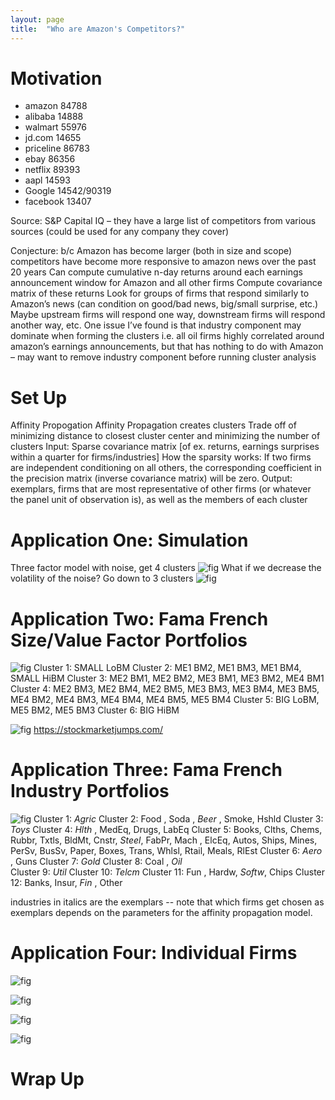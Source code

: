 ```yaml
---
layout: page
title:  "Who are Amazon's Competitors?"
---
```


# Motivation

* amazon 84788
* alibaba 14888
* walmart 55976
* jd.com 14655
* priceline 86783
* ebay 86356
* netflix 89393
* aapl 14593
* Google 14542/90319
* facebook 13407 

Source: S&P Capital IQ – they have a large list of competitors from various sources (could be used for any company they cover)

Conjecture: b/c Amazon has become larger (both in size and scope) competitors have become more responsive to amazon news over the past 20 years
Can compute cumulative n-day returns around each earnings announcement window for Amazon and all other firms
Compute covariance matrix of these returns
Look for groups of firms that respond similarly to Amazon’s news (can condition on good/bad news, big/small surprise, etc.)
Maybe upstream firms will respond one way, downstream firms will respond another way, etc.
One issue I’ve found is that industry component may dominate when forming the clusters i.e. all oil firms highly correlated around amazon’s earnings announcements, but that has nothing to do with Amazon – may want to remove industry component before running cluster analysis

# Set Up 

Affinity Propogation 
Affinity Propagation creates clusters 
Trade off of minimizing distance to closest cluster center and minimizing the number of clusters
Input: Sparse covariance matrix [of ex. returns, earnings surprises within a quarter for firms/industries]
How the sparsity works: If two firms are independent conditioning on all others, the corresponding coefficient in the precision matrix (inverse covariance matrix) will be zero. 
Output: exemplars, firms that are most representative of other firms (or whatever the panel unit of observation is), as well as the members of each cluster

# Application One: Simulation

Three factor model with noise, get 4 clusters
![fig](/Post_Images/6_11_2020/3factornoise.PNG)
What if we decrease the volatility of the noise?  Go down to 3 clusters
![fig](/Post_Images/6_11_2020/3factorlessnoise.PNG)
# Application Two: Fama French Size/Value Factor Portfolios

![fig](/Post_Images/6_11_2020/famafrench25.PNG)
Cluster 1: SMALL LoBM
Cluster 2: ME1 BM2, ME1 BM3, ME1 BM4, SMALL HiBM
Cluster 3: ME2 BM1, ME2 BM2, ME3 BM1, ME3 BM2, ME4 BM1
Cluster 4: ME2 BM3, ME2 BM4, ME2 BM5, ME3 BM3, ME3 BM4, ME3 BM5, ME4 BM2, ME4 BM3, ME4 BM4, ME4 BM5, ME5 BM4
Cluster 5: BIG LoBM, ME5 BM2, ME5 BM3
Cluster 6: BIG HiBM

![fig](/Post_Images/6_11_2020/ff25pca.PNG)
<a href="https://johnhcochrane.blogspot.com/2014/12/level-slope-and-curve-for-stocks.html" title="b1">https://stockmarketjumps.com/</a>




# Application Three: Fama French Industry Portfolios 

![fig](/Post_Images/6_11_2020/2017dailyindustry.PNG)
Cluster 1: *Agric*
Cluster 2: Food , Soda , *Beer* , Smoke, Hshld
Cluster 3: *Toys* 
Cluster 4: *Hlth* , MedEq, Drugs, LabEq
Cluster 5: Books, Clths, Chems, Rubbr, Txtls, BldMt, Cnstr, *Steel*, FabPr, Mach , ElcEq, Autos, Ships, Mines, PerSv, BusSv, Paper, Boxes, Trans, Whlsl, Rtail, Meals, RlEst
Cluster 6: *Aero* , Guns 
Cluster 7: *Gold* 
Cluster 8: Coal , *Oil*  
Cluster 9: *Util*
Cluster 10: *Telcm*
Cluster 11: Fun  , Hardw, *Softw*, Chips
Cluster 12: Banks, Insur, *Fin*  , Other

industries in italics are the exemplars -- note that which firms get chosen as exemplars depends on the parameters for the affinity propagation model.

# Application Four: Individual Firms

![fig](/Post_Images/6_11_2020/2000firmlevel.PNG)

![fig](/Post_Images/6_11_2020/2008firmlevel.PNG)

![fig](/Post_Images/6_11_2020/2012firmlevel.PNG)

![fig](/Post_Images/6_11_2020/2017firmlevel.PNG)

# Wrap Up 